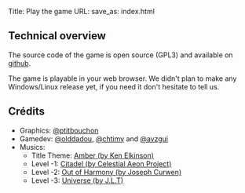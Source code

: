 Title: Play the game
URL:
save_as: index.html

## Technical overview

The source code of the game is open source (GPL3) and available on [github](https://github.com/ludum-rlyeh/LD49_Unstable).

The game is playable in your web browser. We didn't plan to make any Windows/Linux release yet, if you need it don't hesitate to tell us.

## Crédits

- Graphics:  [@ptitbouchon](https://ldjam.com/users/ptitbouchon)
- Gamedev: [@olddadou](https://ldjam.com/users/olddadou), [@chtimy](https://ldjam.com/users/chtimy) and [@avzgui](https://ldjam.com/users/avzgui)
- Musics:
    - Title Theme: [Amber (by Ken Elkinson)](https://www.jamendo.com/track/979848/amber)
    - Level -1: [Citadel (by Celestial Aeon Project)](https://www.jamendo.com/track/25246/citadel)
    - Level -2: [Out of Harmony (by Joseph Curwen)](https://www.jamendo.com/track/1240073/out-of-harmony)
    - Level -3: [Universe (by J.L.T)](https://www.jamendo.com/track/907108/universe)
